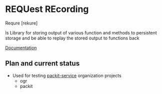 # REQUest REcording

Requre \[rekure\]

Is Library for storing output of various function and methods to
persistent storage and be able to replay the stored output to functions
back

[Documentation](https://requre.readthedocs.io/en/latest/)

## Plan and current status
 - Used for testing [packit-service](https://github.com/packit-service) organization projects
    - ogr
    - packit
